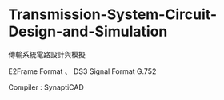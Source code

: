 # Transmission-System-Circuit-Design-and-Simulation
傳輸系統電路設計與模擬

E2Frame Format 、 DS3 Signal Format G.752

Compiler : SynaptiCAD
